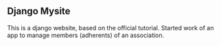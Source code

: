 ## Django Mysite

This is a django website, based on the official tutorial.
Started work of an app to manage members (adherents) of an association.

